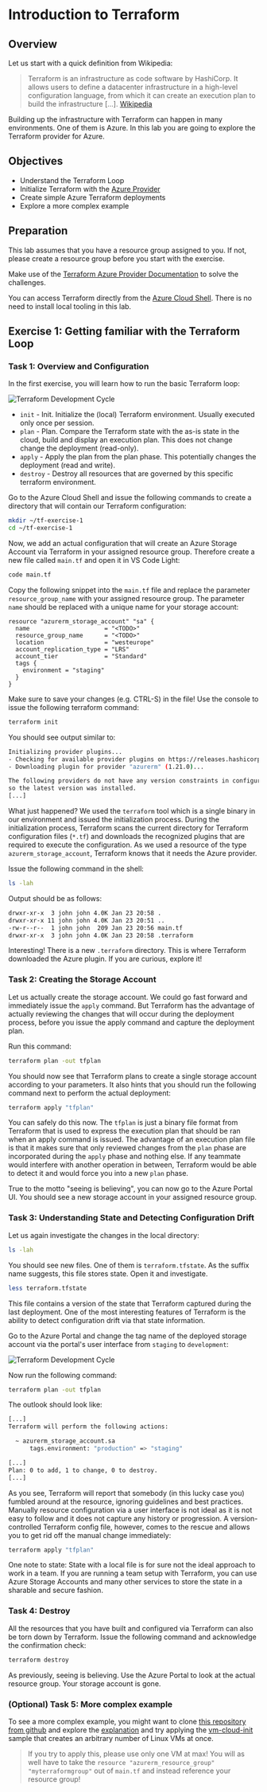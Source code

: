 # Introduction to Terraform

## Overview

Let us start with a quick definition from Wikipedia:

> Terraform is an infrastructure as code software by HashiCorp. It allows users to define a datacenter infrastructure in a high-level configuration language, from which it can create an execution plan to build the infrastructure [...]. [Wikipedia](https://en.wikipedia.org/wiki/Terraform_(software))

Building up the infrastructure with Terraform can happen in many environments. One of them is Azure. In this lab you are going to explore the Terraform provider for Azure.

## Objectives

- Understand the Terraform Loop
- Initialize Terraform with the [Azure Provider](https://www.terraform.io/docs/providers/azurerm/)
- Create simple Azure Terraform deployments
- Explore a more complex example

## Preparation

This lab assumes that you have a resource group assigned to you. If not, please create a resource group before you start with the exercise.

Make use of the [Terraform Azure Provider Documentation](https://www.terraform.io/docs/providers/azurerm/index.html) to solve the challenges.

You can access Terraform directly from the [Azure Cloud Shell](https://shell.azure.com). There is no need to install local tooling in this lab.

## Exercise 1: Getting familiar with the Terraform Loop

### Task 1: Overview and Configuration

In the first exercise, you will learn how to run the basic Terraform loop:

![Terraform Development Cycle](./media/terraformcycle.png)

* `init` - Init. Initialize the (local) Terraform environment. Usually executed only once per session.
* `plan` - Plan. Compare the Terraform state with the as-is state in the cloud, build and display an execution plan. This does not change change the deployment (read-only).
* `apply` - Apply the plan from the plan phase. This potentially changes the deployment (read and write).
* `destroy` - Destroy all resources that are governed by this specific terraform environment.

Go to the Azure Cloud Shell and issue the following commands to create a directory that will contain our Terraform configuration:

```sh
mkdir ~/tf-exercise-1
cd ~/tf-exercise-1
```

Now, we add an actual configuration that will create an Azure Storage Account via Terraform in your assigned resource group. Therefore create a new file called `main.tf` and open it in VS Code Light:

```sh
code main.tf
```

Copy the following snippet into the `main.tf` file and replace the parameter `resource_group_name` with your assigned resource group. The parameter `name` should be replaced with a unique name for your storage account:

```hcl
resource "azurerm_storage_account" "sa" {
  name                     = "<TODO>"
  resource_group_name      = "<TODO>"
  location                 = "westeurope"
  account_replication_type = "LRS"
  account_tier             = "Standard"
  tags {
    environment = "staging"
  }
}
```

Make sure to save your changes (e.g. CTRL-S) in the file! Use the console to issue the following terraform command:

```sh
terraform init
```

You should see output similar to:

```sh
Initializing provider plugins...
- Checking for available provider plugins on https://releases.hashicorp.com...
- Downloading plugin for provider "azurerm" (1.21.0)...

The following providers do not have any version constraints in configuration,
so the latest version was installed.
[...]
```

What just happened? We used the `terraform` tool which is a single binary in our environment and issued the initialization process. During the initialization process, Terraform scans the current directory for Terraform configuration files (`*.tf`) and downloads the recognized plugins that are required to execute the configuration. As we used a resource of the type `azurerm_storage_account`, Terraform knows that it needs the Azure provider.

Issue the following command in the shell:

```sh
ls -lah
```

Output should be as follows:

```sh
drwxr-xr-x  3 john john 4.0K Jan 23 20:58 .
drwxr-xr-x 11 john john 4.0K Jan 23 20:51 ..
-rw-r--r--  1 john john  209 Jan 23 20:56 main.tf
drwxr-xr-x  3 john john 4.0K Jan 23 20:58 .terraform
```

Interesting! There is a new `.terraform` directory. This is where Terraform downloaded the Azure plugin. If you are curious, explore it!

### Task 2: Creating the Storage Account

Let us actually create the storage account. We could go fast forward and immediately issue the `apply` command. But Terraform has the advantage of actually reviewing the changes that will occur during the deployment process, before you issue the apply command and capture the deployment plan.

Run this command:

```sh
terraform plan -out tfplan
```

You should now see that Terraform plans to create a single storage account according to your parameters. It also hints that you should run the following command next to perform the actual deployment:

```sh
terraform apply "tfplan"
```

You can safely do this now. The `tfplan` is just a binary file format from Terraform that is used to express the execution plan that should be ran when an apply command is issued. The advantage of an execution plan file is that it makes sure that only reviewed changes from the `plan` phase are incorporated during the `apply` phase and nothing else. If any teammate would interfere with another operation in between, Terraform would be able to detect it and would force you into a new `plan` phase.

True to the motto "seeing is believing", you can now go to the Azure Portal UI. You should see a new storage account in your assigned resource group.

### Task 3: Understanding State and Detecting Configuration Drift

Let us again investigate the changes in the local directory:

```sh
ls -lah
```

You should see new files. One of them is `terraform.tfstate`. As the suffix name suggests, this file stores state. Open it and investigate.

```sh
less terraform.tfstate
```

This file contains a version of the state that Terraform captured during the last deployment. One of the most interesting features of Terraform is the ability to detect configuration drift via that state information.

Go to the Azure Portal and change the tag name of the deployed storage account via the portal's user interface from `staging` to `development`:

![Terraform Development Cycle](./media/storageaccounttag.png)

Now run the following command:

```sh
terraform plan -out tfplan
```

The outlook should look like:

```sh
[...]
Terraform will perform the following actions:

  ~ azurerm_storage_account.sa
      tags.environment: "production" => "staging"

[...]
Plan: 0 to add, 1 to change, 0 to destroy.
[...]
```

As you see, Terraform will report that somebody (in this lucky case you) fumbled around at the resource, ignoring guidelines and best practices. Manually resource configuration via a user interface is not ideal as it is not easy to follow and it does not capture any history or progression. A version-controlled Terraform config file, however, comes to the rescue and allows you to get rid off the manual change immediately:

```sh
terraform apply "tfplan"
```

One note to state: State with a local file is for sure not the ideal approach to work in a team. If you are running a team setup with Terraform, you can use Azure Storage Accounts and many other services to store the state in a sharable and secure fashion.

### Task 4: Destroy

All the resources that you have built and configured via Terraform can also be torn down by Terraform. Issue the following command and acknowledge the confirmation check:

```sh
terraform destroy
```

As previously, seeing is believing. Use the Azure Portal to look at the actual resource group. Your storage account is gone.

### (Optional) Task 5: More complex example

To see a more complex example, you might want to clone [this repository from github](https://github.com/cadullms/tf-samples) and explore the [explanation](https://github.com/cadullms/tf-samples/README.md) and try applying the [vm-cloud-init](https://github.com/cadullms/tf-samples/tree/master/vm-cloud-init) sample that creates an arbitrary number of Linux VMs at once.

> If you try to apply this, please use only one VM at max! You will as well have to take the `resource "azurerm_resource_group" "myterraformgroup"` out of `main.tf` and instead reference your resource group!